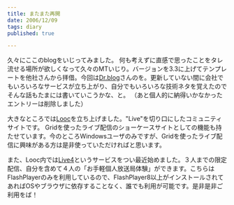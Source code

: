 ```yaml
---
title: またまた再開
date: 2006/12/09
tags: diary
published: true

---
```


久々にここのblogをいじってみました。
何も考えずに直感で思ったことをタレ流せる場所が欲しくなって久々のMTいじり。バージョンを3.3に上げてテンプレートを他社さんから拝借。今回は<a href="http://drblog.jp/">Dr.blog</a>さんのを。更新していない間に会社でもいろいろなサービスが立ち上がり、自分でもいろいろな技術ネタを覚えたのでそんな話もたまには書いていこうかな、と。
（あと個人的に納得いかなかったエントリーは削除しました）



大きなところでは<a href="http://looc.jp">Looc</a>を立ち上げました。"Live"を切り口にしたコミュニティサイトです。
Gridを使ったライブ配信のショーケースサイトとしての機能も持たせています。今のところWindowsユーザのみですが、Gridを使ったライブ配信に興味がある方は是非使っていただければと思います。

また、Looc内では<a href="http://looc.jp/?m=pc&a=page_h_pr&c=live4">Live4</a>というサービスをつい最近始めました。３人までの限定配信、自分を含めて４人の「お手軽個人放送局体験」ができます。こちらはFlashPlayerのみを利用しているので、FlashPlayer8以上がインストールされてあればOSやブラウザに依存することなく、誰でも利用が可能です。是非是非ご利用をば！
